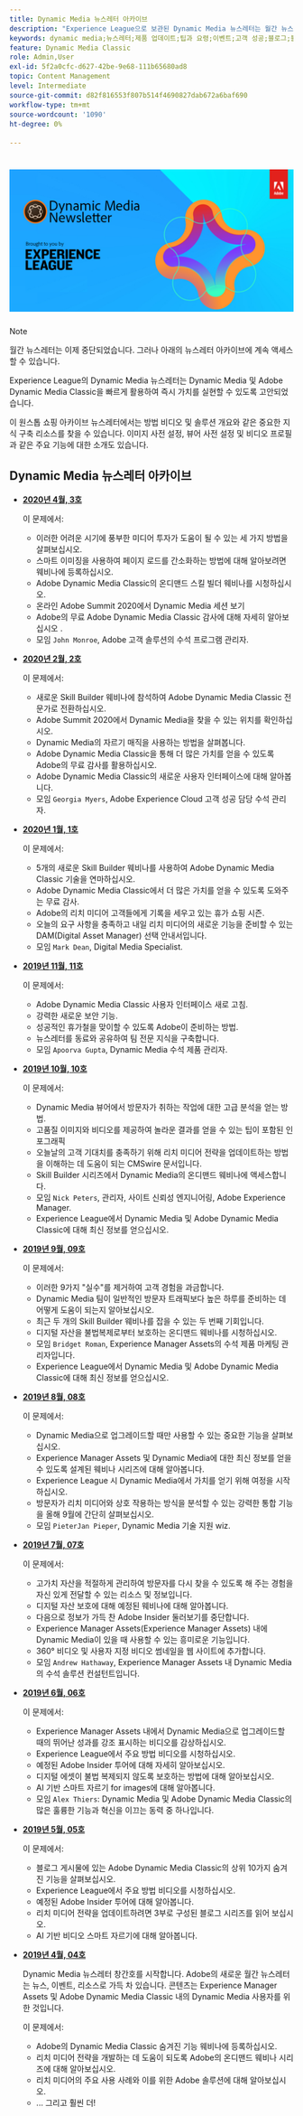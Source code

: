 ```yaml
---
title: Dynamic Media 뉴스레터 아카이브
description: "Experience League으로 보관된 Dynamic Media 뉴스레터는 월간 뉴스레터였습니다. Dynamic Media 및 Adobe Dynamic Media Classic을 빠르게 활용하여 즉시 가치를 실현할 수 있도록 고안되었습니다. 보관된 뉴스레터에는 현재 단종된 이 원스톱 샵 뉴스레터에서 사용할 수 있었던 중요한 지식 구축 리소스가 포함되어 있습니다. 보관된 뉴스레터에는 사용 방법 비디오 및 솔루션 개요가 포함되어 있습니다. 이미지 사전 설정, 뷰어 사전 설정 및 비디오 프로필과 같은 주요 기능에 대한 소개도 있습니다."
keywords: dynamic media;뉴스레터;제품 업데이트;팁과 요령;이벤트;고객 성공;블로그;블로그;이미지;비디오;기능;기능
feature: Dynamic Media Classic
role: Admin,User
exl-id: 5f2a0cfc-d627-42be-9e68-111b65680ad8
topic: Content Management
level: Intermediate
source-git-commit: d82f816553f807b514f4690827dab672a6baf690
workflow-type: tm+mt
source-wordcount: '1090'
ht-degree: 0%

---
```



# ![Dynamic Media 뉴스레터 로고](/help/using/assets/dynamic-media-newsletter-logo.png)

>[!NOTE]
>
>월간 뉴스레터는 이제 중단되었습니다. 그러나 아래의 뉴스레터 아카이브에 계속 액세스할 수 있습니다.

Experience League의 Dynamic Media 뉴스레터는 Dynamic Media 및 Adobe Dynamic Media Classic을 빠르게 활용하여 즉시 가치를 실현할 수 있도록 고안되었습니다.

이 원스톱 쇼핑 아카이브 뉴스레터에서는 방법 비디오 및 솔루션 개요와 같은 중요한 지식 구축 리소스를 찾을 수 있습니다. 이미지 사전 설정, 뷰어 사전 설정 및 비디오 프로필과 같은 주요 기능에 대한 소개도 있습니다.

<!-- microsite demo page https://experienceleague.adobe.com/tools/dynamic-media-demo/index.html -->

<!-- ## Get inspired. Stay informed.

[Sign up](https://www.adobe.com/subscription/dynamic-media-newsletter.html) to receive the Dynamic Media newsletter on a monthly basis in your inbox. -->

## Dynamic Media 뉴스레터 아카이브

<!-- * **[May 2020, Issue 4](https://expleague.azureedge.net/assets/aem/Experience-Insider-vol.31.html)**

    In this issue:

    * What business continuity means in uncertain times.
    * Key takeaways from the first all-digital Adobe Summit.
    * Must-watch Experience Manager breakout sessions.
    * Summit customer spotlight: Under Armour.
    * Never miss an Experience Insider webinar.
    * Public sector spotlight: The urgent need for digital enrollment.
    * Look what's new in Experience Manager Innovation.
    * Build your Experience Manager skills *live* with the Adobe pros.
    * Connect with the Adobe Experience Manager Community.
    * Fast-track your Adobe expertise with Adobe Experience League. -->

* **[2020년 4월, 3호](https://experienceleague.adobe.com/tools/dynamic-media-demo/newsletter/Dynamic_Media_Newsletter_04_2020_April.html)**

  이 문제에서:

   * 이러한 어려운 시기에 풍부한 미디어 투자가 도움이 될 수 있는 세 가지 방법을 살펴보십시오.
   * 스마트 이미징을 사용하여 페이지 로드를 간소화하는 방법에 대해 알아보려면 웨비나에 등록하십시오.
   * Adobe Dynamic Media Classic의 온디맨드 스킬 빌더 웨비나를 시청하십시오.
   * 온라인 Adobe Summit 2020에서 Dynamic Media 세션 보기
   * Adobe의 무료 Adobe Dynamic Media Classic 감사에 대해 자세히 알아보십시오 .
   * 모임 `John Monroe`, Adobe 고객 솔루션의 수석 프로그램 관리자.

* **[2020년 2월, 2호](https://experienceleague.adobe.com/tools/dynamic-media-demo/newsletter/Dynamic_Media_Newsletter_02_2020_Feb.html)**

  이 문제에서:

   * 새로운 Skill Builder 웨비나에 참석하여 Adobe Dynamic Media Classic 전문가로 전환하십시오.
   * Adobe Summit 2020에서 Dynamic Media을 찾을 수 있는 위치를 확인하십시오.
   * Dynamic Media의 자르기 매직을 사용하는 방법을 살펴봅니다.
   * Adobe Dynamic Media Classic을 통해 더 많은 가치를 얻을 수 있도록 Adobe의 무료 감사를 활용하십시오.
   * Adobe Dynamic Media Classic의 새로운 사용자 인터페이스에 대해 알아봅니다.
   * 모임 `Georgia Myers`, Adobe Experience Cloud 고객 성공 담당 수석 관리자.

* **[2020년 1월, 1호](https://experienceleague.adobe.com/tools/dynamic-media-demo/newsletter/Dynamic_Media_Newsletter_01_2020_Jan.html)**

  이 문제에서:

   * 5개의 새로운 Skill Builder 웨비나를 사용하여 Adobe Dynamic Media Classic 기술을 연마하십시오.
   * Adobe Dynamic Media Classic에서 더 많은 가치를 얻을 수 있도록 도와주는 무료 감사.
   * Adobe의 리치 미디어 고객들에게 기록을 세우고 있는 휴가 쇼핑 시즌.
   * 오늘의 요구 사항을 충족하고 내일 리치 미디어의 새로운 기능을 준비할 수 있는 DAM(Digital Asset Manager) 선택 안내서입니다.
   * 모임 `Mark Dean`, Digital Media Specialist.

* **[2019년 11월, 11호](https://experienceleague.adobe.com/tools/dynamic-media-demo/newsletter/Dynamic_Media_Newsletter_11_2019_Nov.html)**

  이 문제에서:

   * Adobe Dynamic Media Classic 사용자 인터페이스 새로 고침.
   * 강력한 새로운 보안 기능.
   * 성공적인 휴가철을 맞이할 수 있도록 Adobe이 준비하는 방법.
   * 뉴스레터를 동료와 공유하여 팀 전문 지식을 구축합니다.
   * 모임 `Apoorva Gupta`, Dynamic Media 수석 제품 관리자.

* **[2019년 10월, 10호](https://experienceleague.adobe.com/tools/dynamic-media-demo/newsletter/Dynamic_Media_Newsletter_10_2019_Oct.html)**

  이 문제에서:

   * Dynamic Media 뷰어에서 방문자가 취하는 작업에 대한 고급 분석을 얻는 방법.
   * 고품질 이미지와 비디오를 제공하여 놀라운 결과를 얻을 수 있는 팁이 포함된 인포그래픽
   * 오늘날의 고객 기대치를 충족하기 위해 리치 미디어 전략을 업데이트하는 방법을 이해하는 데 도움이 되는 CMSwire 문서입니다.
   * Skill Builder 시리즈에서 Dynamic Media의 온디맨드 웨비나에 액세스합니다.
   * 모임 `Nick Peters`, 관리자, 사이트 신뢰성 엔지니어링, Adobe Experience Manager.
   * Experience League에서 Dynamic Media 및 Adobe Dynamic Media Classic에 대해 최신 정보를 얻으십시오.

* **[2019년 9월, 09호](https://experienceleague.adobe.com/tools/dynamic-media-demo/newsletter/Dynamic_Media_Newsletter_09_2019_Sept.html)**

  이 문제에서:

   * 이러한 9가지 &quot;실수&quot;를 제거하여 고객 경험을 과금합니다.
   * Dynamic Media 팀이 일반적인 방문자 트래픽보다 높은 하루를 준비하는 데 어떻게 도움이 되는지 알아보십시오.
   * 최근 두 개의 Skill Builder 웨비나를 잡을 수 있는 두 번째 기회입니다.
   * 디지털 자산을 불법복제로부터 보호하는 온디맨드 웨비나를 시청하십시오.
   * 모임 `Bridget Roman`, Experience Manager Assets의 수석 제품 마케팅 관리자입니다.
   * Experience League에서 Dynamic Media 및 Adobe Dynamic Media Classic에 대해 최신 정보를 얻으십시오.

* **[2019년 8월, 08호](https://experienceleague.adobe.com/tools/dynamic-media-demo/newsletter/Dynamic_Media_Newsletter_08_2019_Aug.html)**

  이 문제에서:

   * Dynamic Media으로 업그레이드할 때만 사용할 수 있는 중요한 기능을 살펴보십시오.
   * Experience Manager Assets 및 Dynamic Media에 대한 최신 정보를 얻을 수 있도록 설계된 웨비나 시리즈에 대해 알아봅니다.
   * Experience League 시 Dynamic Media에서 가치를 얻기 위해 여정을 시작하십시오.
   * 방문자가 리치 미디어와 상호 작용하는 방식을 분석할 수 있는 강력한 통합 기능을 올해 9월에 간단히 살펴보십시오.
   * 모임 `PieterJan Pieper`, Dynamic Media 기술 지원 wiz.

* **[2019년 7월, 07호](https://experienceleague.adobe.com/tools/dynamic-media-demo/newsletter/Dynamic_Media_Newsletter_07_2019_July.html)**

  이 문제에서:

   * 고가치 자산을 적절하게 관리하여 방문자를 다시 찾을 수 있도록 해 주는 경험을 자신 있게 전달할 수 있는 리소스 및 정보입니다.
   * 디지털 자산 보호에 대해 예정된 웨비나에 대해 알아봅니다.
   * 다음으로 정보가 가득 찬 Adobe Insider 둘러보기를 중단합니다.
   * Experience Manager Assets(Experience Manager Assets) 내에 Dynamic Media이 있을 때 사용할 수 있는 흥미로운 기능입니다.
   * 360° 비디오 및 사용자 지정 비디오 썸네일을 웹 사이트에 추가합니다.
   * 모임 `Andrew Hathaway`, Experience Manager Assets 내 Dynamic Media의 수석 솔루션 컨설턴트입니다.

* **[2019년 6월, 06호](https://experienceleague.adobe.com/tools/dynamic-media-demo/newsletter/Dynamic_Media_Newsletter_06_2019_June.html)**

  이 문제에서:

   * Experience Manager Assets 내에서 Dynamic Media으로 업그레이드할 때의 뛰어난 성과를 강조 표시하는 비디오를 감상하십시오.
   * Experience League에서 주요 방법 비디오를 시청하십시오.
   * 예정된 Adobe Insider 투어에 대해 자세히 알아보십시오.
   * 디지털 에셋이 불법 복제되지 않도록 보호하는 방법에 대해 알아보십시오.
   * AI 기반 스마트 자르기 for images에 대해 알아봅니다.
   * 모임 `Alex Thiers`: Dynamic Media 및 Adobe Dynamic Media Classic의 많은 훌륭한 기능과 혁신을 이끄는 동력 중 하나입니다.

* **[2019년 5월, 05호](https://experienceleague.adobe.com/tools/dynamic-media-demo/newsletter/Dynamic_Media_Newsletter_05_2019_May.html)**

  이 문제에서:

   * 블로그 게시물에 있는 Adobe Dynamic Media Classic의 상위 10가지 숨겨진 기능을 살펴보십시오.
   * Experience League에서 주요 방법 비디오를 시청하십시오.
   * 예정된 Adobe Insider 투어에 대해 알아봅니다.
   * 리치 미디어 전략을 업데이트하려면 3부로 구성된 블로그 시리즈를 읽어 보십시오.
   * AI 기반 비디오 스마트 자르기에 대해 알아봅니다.

* **[2019년 4월, 04호](https://experienceleague.adobe.com/tools/dynamic-media-demo/newsletter/Dynamic_Media_Newsletter_04_2019_April.html)**

  Dynamic Media 뉴스레터 창간호를 시작합니다. Adobe의 새로운 월간 뉴스레터는 뉴스, 이벤트, 리소스로 가득 차 있습니다. 콘텐츠는 Experience Manager Assets 및 Adobe Dynamic Media Classic 내의 Dynamic Media 사용자를 위한 것입니다.

  이 문제에서:

   * Adobe의 Dynamic Media Classic 숨겨진 기능 웨비나에 등록하십시오.
   * 리치 미디어 전략을 개발하는 데 도움이 되도록 Adobe의 온디맨드 웨비나 시리즈에 대해 알아보십시오.
   * 리치 미디어의 주요 사용 사례와 이를 위한 Adobe 솔루션에 대해 알아보십시오.
   * ... 그리고 훨씬 더!

